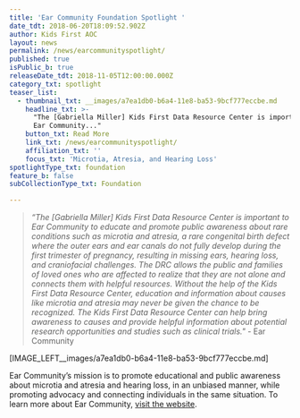 ```yaml
---
title: 'Ear Community Foundation Spotlight '
date_tdt: 2018-06-20T18:09:52.902Z
author: Kids First AOC
layout: news
permalink: /news/earcommunityspotlight/
published: true
isPublic_b: true
releaseDate_tdt: 2018-11-05T12:00:00.000Z
category_txt: spotlight
teaser_list:
  - thumbnail_txt: __images/a7ea1db0-b6a4-11e8-ba53-9bcf777eccbe.md
    headline_txt: >-
      "The [Gabriella Miller] Kids First Data Resource Center is important to
      Ear Community..."
    button_txt: Read More
    link_txt: /news/earcommunityspotlight/
    affiliation_txt: ''
    focus_txt: 'Microtia, Atresia, and Hearing Loss'
spotlightType_txt: foundation
feature_b: false
subCollectionType_txt: Foundation

---
```
















<blockquote>
    <p><em>“The [Gabriella Miller] Kids First Data Resource Center is important to Ear Community to educate and promote public awareness about rare conditions such as microtia and atresia, a rare congenital birth defect where the outer ears and ear canals do not fully develop during the first trimester of pregnancy, resulting in missing ears, hearing loss, and craniofacial challenges. The DRC allows the public and families of loved ones who are affected to realize that they are not alone and connects them with helpful resources. Without the help of the Kids First Data Resource Center, education and information about causes like microtia and atresia may never be given the chance to be recognized. The Kids First Data Resource Center can help bring awareness to causes and provide helpful information about potential research opportunities and studies such as clinical trials." </em> - Ear Community</p>
</blockquote>
 
 
[IMAGE_LEFT__images/a7ea1db0-b6a4-11e8-ba53-9bcf777eccbe.md]


Ear Community’s mission is to promote educational and public awareness about microtia and atresia and 
hearing loss, in an unbiased manner, while promoting advocacy and connecting individuals in the same situation.  To learn more about Ear Community, <a href="https://earcommunity.org/">visit the website</a>.